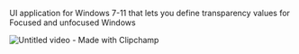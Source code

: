 UI application for Windows 7-11 that lets you define transparency values for Focused and unfocused Windows

![Untitled video - Made with Clipchamp](https://github.com/user-attachments/assets/4afeeaeb-fd78-495f-8413-5878b24fe69f)
